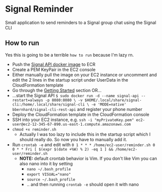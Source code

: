 # Signal Reminder

Small application to send reminders to a Signal group chat using the Signal CLI

## How to run
Yes this is going to be a terrible `how to run` because I'm lazy rn.

* Push the [Signal API docker image](https://github.com/bbernhard/signal-cli-rest-api) to ECR
* Create a PEM KeyPair in the EC2 console
* Either manually pull the image on your EC2 instance or uncomment and edit the 2 lines in the startup script under UserData in the CloudFormation template
* Go through the [Getting Started](https://github.com/bbernhard/signal-cli-rest-api) section OR...
* ...start the Signal API ```$ sudo docker run -d --name signal-api --restart=always -p 8080:8080 \
      -v $HOME/.local/share/signal-cli:/home/.local/share/signal-cli \
      -e 'MODE=native' bbernhard/signal-cli-rest-api``` and register your phone number
* Deploy the CloudFormation template in the CloudFormation console
* SSH into your EC2 instance, e.g. `ssh -i "myPrivateKey.pem" ec2-user@ec2-12-345-67-890.us-east-1.compute.amazonaws.com`
* `chmod +x reminder.sh`
  * Actually I was too lazy to include this in the startup script which I should really do. So now you have to manually add it.
* Run `crontab -e` and edit with `0 1 * * * /home/ec2-user/reminder.sh
0 0 * * Fri [ $(expr $(date +%W) % 2) -eq 1 ] && /home/ec2-user/reminder.sh`
  * **NOTE:** default crontab behavior is Vim. If you don't like Vim you can also nano into it by setting
    * `nano ~/.bash_profile `
    * `export VISUAL="nano"`
    * `source ~/.bash_profile `
    * .. and then running `crontab -e` should open it with nano
